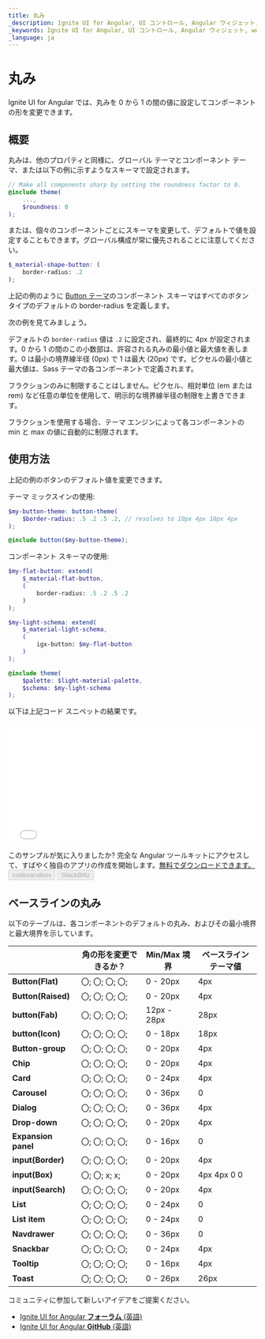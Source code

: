 ```yaml
---
title: 丸み
_description: Ignite UI for Angular, UI コントロール, Angular ウィジェット, web ウィジェット, UI ウィジェット, Angular, ネイティブ Angular コンポーネント スイート, ネイティブ Angular コントロール, ネイティブ Angular コンポーネント ライブラリ
_keywords: Ignite UI for Angular, UI コントロール, Angular ウィジェット, web ウィジェット, UI ウィジェット, Angular, ネイティブ Angular コンポーネント スイート, ネイティブ Angular コントロール, ネイティブ Angular コンポーネント ライブラリ 
_language: ja
---
```


# 丸み
<p class="highlight">Ignite UI for Angular では、丸みを 0 から 1 の間の値に設定してコンポーネントの形を変更できます。</p>
<div class="divider"></div>

## 概要
丸みは、他のプロパティと同様に、グローバル テーマとコンポーネント テーマ、または以下の例に示すようなスキーマで設定されます。
```scss
// Make all components sharp by setting the roundness factor to 0.
@include theme(
    ...,
    $roundness: 0
);
```

または、個々のコンポーネントごとにスキーマを変更して、デフォルトで値を設定することもできます。グローバル構成が常に優先されることに注意してください。

```scss
$_material-shape-button: (
    border-radius: .2
);
```

上記の例のように [Button テーマ]({environment:sassApiUrl}/index.html#function-button-theme)のコンポーネント スキーマはすべてのボタン タイプのデフォルトの border-radius を定義します。

次の例を見てみましょう。 

デフォルトの `border-radius` 値は `.2` に設定され、最終的に 4px が設定されます。0 から 1 の間のこの小数部は、許容される丸みの最小値と最大値を表します。0 は最小の境界線半径 (0px) で 1 は最大 (20px) です。ピクセルの最小値と最大値は、Sass テーマの各コンポーネントで定義されます。

フラクションのみに制限することはしません。ピクセル、相対単位 (em または rem) など任意の単位を使用して、明示的な境界線半径の制限を上書きできます。

フラクションを使用する場合、テーマ エンジンによって各コンポーネントの min と max の値に自動的に制限されます。

## 使用方法 
上記の例のボタンのデフォルト値を変更できます。

テーマ ミックスインの使用:
```scss
$my-button-theme: button-theme(
    $border-radius: .5 .2 .5 .2, // resolves to 10px 4px 10px 4px
);

@include button($my-button-theme);
```

コンポーネント スキーマの使用:
```scss
$my-flat-button: extend(
    $_material-flat-button,
    (
        border-radius: .5 .2 .5 .2
    )
);

$my-light-schema: extend(
    $_material-light-schema, 
    (
        igx-button: $my-flat-button
    )
);

@include theme(
    $palette: $light-material-palette,
    $schema: $my-light-schema
);
```

以下は上記コード スニペットの結果です。

<div class="sample-container loading" style="height: 250px">
    <iframe id="buttons-roundness-sample-iframe" frameborder="0" seamless="" width="100%" height="100%" src="{environment:demosBaseUrl}/data-entries/buttons-roundness-sample" onload="onSampleIframeContentLoaded(this);"></iframe>
</div>
<p style="margin: 0;padding-top: 0.5rem">このサンプルが気に入りましたか? 完全な Angular ツールキットにアクセスして、すばやく独自のアプリの作成を開始します。<a class="no-external-icon mchNoDecorate trackCTA" target="_blank" href="https://jp.infragistics.com/products/ignite-ui-angular/download" data-xd-ga-action="Download" data-xd-ga-label="Ignite UI for Angular">無料でダウンロードできます。</a></p>
<div>
<button data-localize="codesandbox" disabled class="codesandbox-btn" data-iframe-id="buttons-roundness-sample-iframe" data-demos-base-url="{environment:demosBaseUrl}">codesandbox</button>
<button data-localize="stackblitz" disabled class="stackblitz-btn" data-iframe-id="buttons-roundness-sample-iframe" data-demos-base-url="{environment:demosBaseUrl}">StackBlitz</button>
</div>
<div class="divider--half"></div>

## ベースラインの丸み
以下のテーブルは、各コンポーネントのデフォルトの丸み、およびその最小境界と最大境界を示しています。

|                     | **角の形を変更できるか？** | **Min/Max 境界** | **ベースライン テーマ値** |
|---------------------|----------------------------|------------------------|---------------------------|
| **Button(Flat)**    | 〇; 〇; 〇; 〇;        | 0 - 20px               | 4px                       |
| **Button(Raised)**  | 〇; 〇; 〇; 〇;        | 0 - 20px               | 4px                       |
| **button(Fab)**     | 〇; 〇; 〇; 〇;        | 12px - 28px            | 28px                      |
| **button(Icon)**    | 〇; 〇; 〇; 〇;        | 0 - 18px               | 18px                      |
| **Button-group**    | 〇; 〇; 〇; 〇;        | 0 - 20px               | 4px                       |
| **Chip**            | 〇; 〇; 〇; 〇;        | 0 - 20px               | 4px                       |
| **Card**            | 〇; 〇; 〇; 〇;        | 0 - 24px               | 4px                       |
| **Carousel**        | 〇; 〇; 〇; 〇;        | 0 - 36px               | 0                         |
| **Dialog**          | 〇; 〇; 〇; 〇;        | 0 - 36px               | 4px                       |
| **Drop-down**       | 〇; 〇; 〇; 〇;        | 0 - 20px               | 4px                       |
| **Expansion panel** | 〇; 〇; 〇; 〇;        | 0 - 16px               | 0                         |
| **input(Border)**   | 〇; 〇; 〇; 〇;        | 0 - 20px               | 4px                       |
| **input(Box)**      | 〇; 〇; x; x;          | 0 - 20px               | 4px 4px 0 0               |
| **input(Search)**   | 〇; 〇; 〇; 〇;        | 0 - 20px               | 4px                       |
| **List**            | 〇; 〇; 〇; 〇;        | 0 - 24px               | 0                         |
| **List item**       | 〇; 〇; 〇; 〇;        | 0 - 24px               | 0                         |
| **Navdrawer**       | 〇; 〇; 〇; 〇;        | 0 - 36px               | 0                         |
| **Snackbar**        | 〇; 〇; 〇; 〇;        | 0 - 24px               | 4px                       |
| **Tooltip**         | 〇; 〇; 〇; 〇;        | 0 - 16px               | 4px                       |
| **Toast**           | 〇; 〇; 〇; 〇;        | 0 - 26px               | 26px                      |


<div class="divider--half"></div>
コミュニティに参加して新しいアイデアをご提案ください。

* [Ignite UI for Angular **フォーラム** (英語)](https://www.infragistics.com/community/forums/f/ignite-ui-for-angular)
* [Ignite UI for Angular **GitHub** (英語)](https://github.com/IgniteUI/igniteui-angular)
